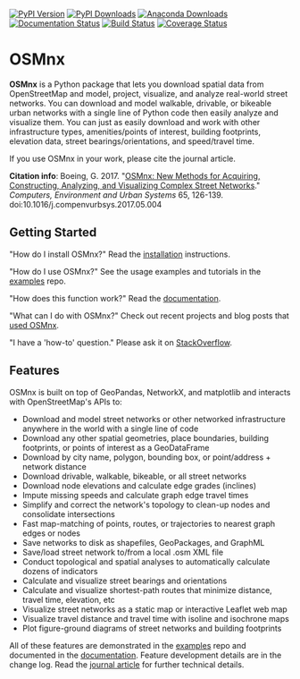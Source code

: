 [![PyPI Version](https://badge.fury.io/py/osmnx.svg)](https://badge.fury.io/py/osmnx)
[![PyPI Downloads](https://img.shields.io/pypi/dm/osmnx.svg)](https://badge.fury.io/py/osmnx)
[![Anaconda Downloads](https://anaconda.org/conda-forge/osmnx/badges/downloads.svg)](https://anaconda.org/conda-forge/osmnx)
[![Documentation Status](https://readthedocs.org/projects/osmnx/badge/?version=latest)](https://osmnx.readthedocs.io/)
[![Build Status](https://github.com/gboeing/osmnx/workflows/tests/badge.svg?branch=master)](https://github.com/gboeing/osmnx/actions?query=workflow%3A%22tests%22)
[![Coverage Status](https://codecov.io/gh/gboeing/osmnx/branch/master/graph/badge.svg)](https://codecov.io/gh/gboeing/osmnx)

# OSMnx

**OSMnx** is a Python package that lets you download spatial data from OpenStreetMap and model, project, visualize, and analyze real-world street networks. You can download and model walkable, drivable, or bikeable urban networks with a single line of Python code then easily analyze and visualize them. You can just as easily download and work with other infrastructure types, amenities/points of interest, building footprints, elevation data, street bearings/orientations, and speed/travel time.

If you use OSMnx in your work, please cite the journal article.

**Citation info**: Boeing, G. 2017. "[OSMnx: New Methods for Acquiring, Constructing, Analyzing, and Visualizing Complex Street Networks](https://geoffboeing.com/publications/osmnx-complex-street-networks/)." *Computers, Environment and Urban Systems* 65, 126-139. doi:10.1016/j.compenvurbsys.2017.05.004


## Getting Started

"How do I install OSMnx?" Read the [installation](https://osmnx.readthedocs.io/) instructions.

"How do I use OSMnx?" See the usage examples and tutorials in the [examples](https://github.com/gboeing/osmnx-examples) repo.

"How does this function work?" Read the [documentation](https://osmnx.readthedocs.io/).

"What can I do with OSMnx?" Check out recent projects and blog posts that [used OSMnx](https://geoffboeing.com/2018/03/osmnx-features-roundup/).

"I have a 'how-to' question." Please ask it on [StackOverflow](https://stackoverflow.com/search?q=osmnx).


## Features

OSMnx is built on top of GeoPandas, NetworkX, and matplotlib and interacts with OpenStreetMap's APIs to:

  * Download and model street networks or other networked infrastructure anywhere in the world with a single line of code
  * Download any other spatial geometries, place boundaries, building footprints, or points of interest as a GeoDataFrame
  * Download by city name, polygon, bounding box, or point/address + network distance
  * Download drivable, walkable, bikeable, or all street networks
  * Download node elevations and calculate edge grades (inclines)
  * Impute missing speeds and calculate graph edge travel times
  * Simplify and correct the network's topology to clean-up nodes and consolidate intersections
  * Fast map-matching of points, routes, or trajectories to nearest graph edges or nodes
  * Save networks to disk as shapefiles, GeoPackages, and GraphML
  * Save/load street network to/from a local .osm XML file
  * Conduct topological and spatial analyses to automatically calculate dozens of indicators
  * Calculate and visualize street bearings and orientations
  * Calculate and visualize shortest-path routes that minimize distance, travel time, elevation, etc
  * Visualize street networks as a static map or interactive Leaflet web map
  * Visualize travel distance and travel time with isoline and isochrone maps
  * Plot figure-ground diagrams of street networks and building footprints

All of these features are demonstrated in the [examples](https://github.com/gboeing/osmnx-examples) repo and documented in the [documentation](https://osmnx.readthedocs.io/). Feature development details are in the change log. Read the [journal article](https://geoffboeing.com/publications/osmnx-complex-street-networks/) for further technical details.
